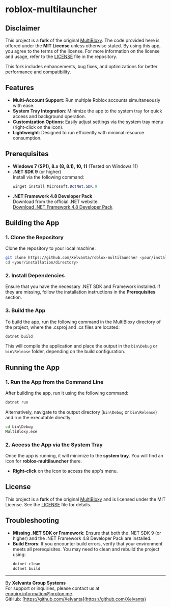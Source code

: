# roblox-multilauncher

## Disclaimer

This project is a **fork** of the original [MultiBloxy](https://github.com/Zgoly/MultiBloxy). The code provided here is offered under the **MIT License** unless otherwise stated. By using this app, you agree to the terms of the license. For more information on the license and usage, refer to the [LICENSE](LICENSE) file in the repository.

This fork includes enhancements, bug fixes, and optimizations for better performance and compatibility.

## Features

- **Multi-Account Support**: Run multiple Roblox accounts simultaneously with ease.
- **System Tray Integration**: Minimize the app to the system tray for quick access and background operation.
- **Customization Options**: Easily adjust settings via the system tray menu (right-click on the icon).
- **Lightweight**: Designed to run efficiently with minimal resource consumption.

## Prerequisites

- **Windows 7 (SP1), 8.x (8, 8.1), 10, 11** (Tested on Windows 11)
- **.NET SDK 9** (or higher)  
  Install via the following command:
  ```powershell
  winget install Microsoft.DotNet.SDK.9
  ```
- **.NET Framework 4.8 Developer Pack**  
  Download from the official .NET website:  
  [Download .NET Framework 4.8 Developer Pack](https://dotnet.microsoft.com/en-us/download/dotnet-framework/thank-you/net48-developer-pack-offline-installer)

## Building the App

### 1. Clone the Repository
Clone the repository to your local machine:

```bash
git clone https://github.com/Xelvanta/roblox-multilauncher <your/installation/directory>
cd <your/installation/directory>
```

### 2. Install Dependencies
Ensure that you have the necessary .NET SDK and Framework installed. If they are missing, follow the installation instructions in the **Prerequisites** section.

### 3. Build the App
To build the app, run the following command in the MultiBloxy directory of the project, where the .csproj and .cs files are located:

```bash
dotnet build
```

This will compile the application and place the output in the `bin\Debug` or `bin\Release` folder, depending on the build configuration.

## Running the App

### 1. Run the App from the Command Line
After building the app, run it using the following command:

```bash
dotnet run
```

Alternatively, navigate to the output directory (`bin\Debug` or `bin\Release`) and run the executable directly:

```bash
cd bin\Debug
MultiBloxy.exe
```

### 2. Access the App via the System Tray
Once the app is running, it will minimize to the **system tray**. You will find an icon for **roblox-multilauncher** there. 

- **Right-click** on the icon to access the app's menu.

## License

This project is a **fork** of the original [MultiBloxy](https://github.com/Zgoly/MultiBloxy) and is licensed under the MIT License. See the [LICENSE](LICENSE) file for details.

## Troubleshooting

- **Missing .NET SDK or Framework**: Ensure that both the .NET SDK 9 (or higher) and the .NET Framework 4.8 Developer Pack are installed.
- **Build Errors**: If you encounter build errors, verify that your environment meets all prerequisites. You may need to clean and rebuild the project using:
  ```bash
  dotnet clean
  dotnet build
  ```

---

By **Xelvanta Group Systems**  
For support or inquiries, please contact us at [enquiry.information@proton.me](mailto:enquiry.information@proton.me).  
GitHub: [https://github.com/Xelvanta](https://github.com/Xelvanta)